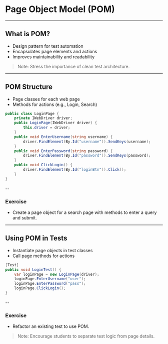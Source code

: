 # Page Object Model (POM)
---
## What is POM?
- Design pattern for test automation
- Encapsulates page elements and actions
- Improves maintainability and readability

> Note: Stress the importance of clean test architecture.
---
## POM Structure
- Page classes for each web page
- Methods for actions (e.g., Login, Search)

```csharp
public class LoginPage {
    private IWebDriver driver;
    public LoginPage(IWebDriver driver) {
        this.driver = driver;
    }
    public void EnterUsername(string username) {
        driver.FindElement(By.Id("username")).SendKeys(username);
    }
    public void EnterPassword(string password) {
        driver.FindElement(By.Id("password")).SendKeys(password);
    }
    public void ClickLogin() {
        driver.FindElement(By.Id("loginBtn")).Click();
    }
}
```
--
### Exercise
- Create a page object for a search page with methods to enter a query and submit.
---
## Using POM in Tests
- Instantiate page objects in test classes
- Call page methods for actions

```csharp
[Test]
public void LoginTest() {
    var loginPage = new LoginPage(driver);
    loginPage.EnterUsername("user");
    loginPage.EnterPassword("pass");
    loginPage.ClickLogin();
}
```
--
### Exercise
- Refactor an existing test to use POM.

> Note: Encourage students to separate test logic from page details.